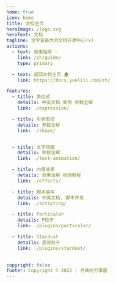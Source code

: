 ```yaml
---
home: true
icon: home
title: 文档主页
heroImage: /logo.svg
heroText: 文档
tagline: 全宇宙最大的文档开源中心(x)
actions:
  - text: 使用指南 💡
    link: /zh/guide/
    type: primary

  - text: 返回文档主页 🏠
    link: https://docs.yuelili.com/zh/

features:
  - title: 表达式
    details: 中英文档 案例 参数全解
    link: ./expression/

  - title: 形状图层
    details: 参数全解
    link: ./shape/


  - title: 文字动画
    details: 参数全解
    link: ./text-animation/

  - title: 内置效果
    details: 效果全解 视频教程
    link: ./effects/

  - title: 脚本编写
    details: 中英文档, 脚本开发
    link: ./scripting/

  - title: Particular
    details: P粒子
    link: ./plugins/particular/

  - title: Stardust
    details: 星辰粒子
    link: ./plugins/stardust/

 
copyright: false
footer: Copyright © 2022 | 月离的万事屋
---
```

